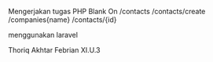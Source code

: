 Mengerjakan tugas PHP Blank On
/contacts
/contacts/create
/companies{name}
/contacts/{id}

menggunakan laravel 

Thoriq Akhtar Febrian XI.U.3